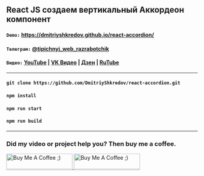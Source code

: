 ## React JS создаем вертикальный Аккордеон компонент

#### `Demo:` https://dmitriyshkredov.github.io/react-accordion/

#### `Телеграм:` [@tipichnyj_web_razrabotchik](https://t.me/tipichnyj_web_razrabotchik/21)

#### `Видео:` [YouTube](https://youtu.be/uht6vUDd6BQ) | [VK Видео](https://vk.com/video-222570561_456239023) | [Дзен](https://m.dzen.ru/video/watch/64c25d4e6cc34022ff146823) | [RuTube](https://rutube.ru/video/69d490c0ccba4c5714d2c4bdfaeb8956/)

---

#### `git clone https://github.com/DmitriyShkredov/react-accordion.git`

#### `npm install`

#### `npm run start`

#### `npm run build`

---

### Did my video or project help you? Then buy me a coffee.

<a href="https://www.buymeacoffee.com/DmitriyShkredov" target="_blank">
  <img
    src="https://www.buymeacoffee.com/assets/img/custom_images/orange_img.png"
    alt="Buy Me A Coffee ;)"
    style="height: 41px !important;width: 174px !important;box-shadow: 0px 3px 2px 0px rgba(190, 190, 190, 0.5) !important;-webkit-box-shadow: 0px 3px 2px 0px rgba(190, 190, 190, 0.5) !important;"
  >
</a>

<a href="https://donate.qiwi.com/payin/ShkredovDmitriy" target="_blank">
  <img
    src="https://cdn.buymeacoffee.com/buttons/v2/default-yellow.png"
    alt="Buy Me A Coffee ;)"
    style="height: 41px !important;width: 174px !important;box-shadow: 0px 3px 2px 0px rgba(190, 190, 190, 0.5) !important;-webkit-box-shadow: 0px 3px 2px 0px rgba(190, 190, 190, 0.5) !important;"
  >
</a>

